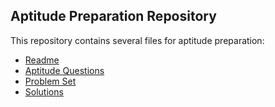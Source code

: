 ## Aptitude Preparation Repository

This repository contains several files for aptitude preparation:

- [Readme](./Readme.md)
- [Aptitude Questions](./goldman-sachs-aptitude-questions.md)
- [Problem Set](./Goldman_Sachs_Aptitude_Questions.md)
- [Solutions](./Solutions.md)